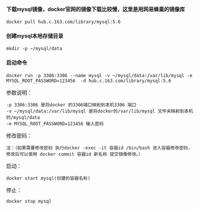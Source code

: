#### 下载mysql镜像，docker官网的镜像下载比较慢，这里是用网易蜂巢的镜像库

```
docker pull hub.c.163.com/library/mysql:5.6

```

#### 创建mysql本地存储目录

` mkdir -p ~/mysql/data `

#### 启动命令

```
docker run -p 3306:3306 --name mysql -v ~/mysql/data:/var/lib/mysql -e MYSQL_ROOT_PASSWORD=123456  -d hub.c.163.com/library/mysql:5.6

```
参数说明：

```
-p 3306:3306 是将docker 的3306端口映射到本机3306 端口
-v ~/mysql/data:/var/lib/mysql 是将docker的/var/lib/mysql 文件夹映射到本机的/mysql/data
-e MYSQL_ROOT_PASSWORD=123456 输入密码

```
修改密码：
```
注：（如果需要修改密码 执行docker -exec -it 容器id /bin/bash 进入容器修改密码，
修改后可以使用 docker commit 容器id 新名称 提交镜像修改。）

```

启动：

```
docker start mysql(创建的容器名称)
```
停止：
```
docker stop mysql
```
